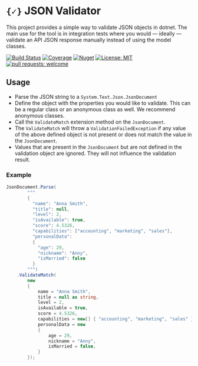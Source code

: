 # `{✓}` JSON Validator
This project provides a simple way to validate JSON objects in dotnet. The main use for the tool is in integration tests where you would — ideally — validate an API JSON response manually instead of using the model classes.

[![Build Status](https://github.com/JsonValidatorProject/JsonValidator/workflows/build-and-test/badge.svg "Build Status")](https://github.com/JsonValidatorProject/JsonValidator/actions?query=workflow%3A%22build-and-test%22)
[![Coverage](https://codecov.io/gh/JsonValidatorProject/JsonValidator/branch/main/graph/badge.svg)](https://codecov.io/gh/JsonValidatorProject/JsonValidator)
[![Nuget](https://img.shields.io/nuget/v/JsonValidator)](https://www.nuget.org/packages/JsonValidator)
[![License: MIT](https://img.shields.io/badge/license-MIT-blueviolet)](https://opensource.org/licenses/MIT)
[![pull requests: welcome](https://img.shields.io/badge/pull%20requests-welcome-brightgreen)](https://github.com/JsonValidatorProject/JsonValidator/fork)

## Usage
- Parse the JSON string to a `System.Text.Json.JsonDocument`
- Define the object with the properties you would like to validate. This can be a regular class or an anonymous class as well. We recommend anonymous classes.
- Call the `ValidateMatch` extension method on the `JsonDocument`.
- The `ValidateMatch` will throw a `ValidationFailedException` if any value of the above defined object is not present or does not match the value in the `JsonDocument`.
- Values that are present in the `JsonDocument` but are not defined in the validation object are ignored. They will not influence the validation result.

### Example
```csharp
JsonDocument.Parse(
        """
        {
          "name": "Anna Smith",
          "title": null,
          "level": 2,
          "isAvailable": true,
          "score": 4.5326,
          "capabilities": ["accounting", "marketing", "sales"],                      
          "personalData":
          {
            "age": 29,
            "nickname": "Anny",
            "isMarried": false
          }
        """)
    .ValidateMatch(
        new
        {
            name = "Anna Smith",
            title = null as string,
            level = 2,
            isAvailable = true,
            score = 4.5326,
            capabilities = new[] { "accounting", "marketing", "sales" },
            personalData = new
            {
                age = 29,
                nickname = "Anny",
                isMarried = false,
            }
        });
```
